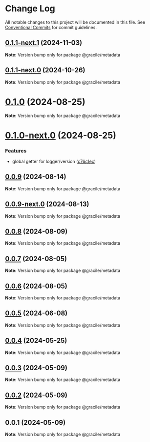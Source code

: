 # Change Log

All notable changes to this project will be documented in this file.
See [Conventional Commits](https://conventionalcommits.org) for commit guidelines.

## [0.1.1-next.1](https://github.com/gracile-web/gracile/compare/@gracile/metadata@0.1.1-next.0...@gracile/metadata@0.1.1-next.1) (2024-11-03)

**Note:** Version bump only for package @gracile/metadata

## [0.1.1-next.0](https://github.com/gracile-web/gracile/compare/@gracile/metadata@0.1.0...@gracile/metadata@0.1.1-next.0) (2024-10-26)

**Note:** Version bump only for package @gracile/metadata

# [0.1.0](https://github.com/gracile-web/gracile/compare/@gracile/metadata@0.1.0-next.0...@gracile/metadata@0.1.0) (2024-08-25)

**Note:** Version bump only for package @gracile/metadata

# [0.1.0-next.0](https://github.com/gracile-web/gracile/compare/@gracile/metadata@0.0.9...@gracile/metadata@0.1.0-next.0) (2024-08-25)

### Features

* global getter for logger/version ([c76c1ec](https://github.com/gracile-web/gracile/commit/c76c1ec1e5b6104ef5c40695768e84af5167baf9))

## [0.0.9](https://github.com/gracile-web/gracile/compare/@gracile/metadata@0.0.9-next.0...@gracile/metadata@0.0.9) (2024-08-14)

**Note:** Version bump only for package @gracile/metadata

## [0.0.9-next.0](https://github.com/gracile-web/gracile/compare/@gracile/metadata@0.0.8...@gracile/metadata@0.0.9-next.0) (2024-08-13)

**Note:** Version bump only for package @gracile/metadata

## [0.0.8](https://github.com/gracile-web/gracile/compare/@gracile/metadata@0.0.8-next.0...@gracile/metadata@0.0.8) (2024-08-09)

**Note:** Version bump only for package @gracile/metadata

## [0.0.7](https://github.com/gracile-web/gracile/compare/@gracile/metadata@0.0.6-next.1...@gracile/metadata@0.0.7) (2024-08-05)

**Note:** Version bump only for package @gracile/metadata

## [0.0.6](https://github.com/gracile-web/gracile/compare/@gracile/metadata@0.0.6-next.1...@gracile/metadata@0.0.6) (2024-08-05)

**Note:** Version bump only for package @gracile/metadata

## [0.0.5](https://github.com/gracile-web/gracile/compare/@gracile/metadata@0.0.4...@gracile/metadata@0.0.5) (2024-06-08)

**Note:** Version bump only for package @gracile/metadata

## [0.0.4](https://github.com/gracile-web/gracile/compare/@gracile/metadata@0.0.3...@gracile/metadata@0.0.4) (2024-05-25)

**Note:** Version bump only for package @gracile/metadata

## [0.0.3](https://github.com/gracile-web/gracile/compare/@gracile/metadata@0.0.2...@gracile/metadata@0.0.3) (2024-05-09)

**Note:** Version bump only for package @gracile/metadata

## [0.0.2](https://github.com/gracile-web/gracile/compare/@gracile/metadata@0.0.1...@gracile/metadata@0.0.2) (2024-05-09)

**Note:** Version bump only for package @gracile/metadata

## 0.0.1 (2024-05-09)

**Note:** Version bump only for package @gracile/metadata
